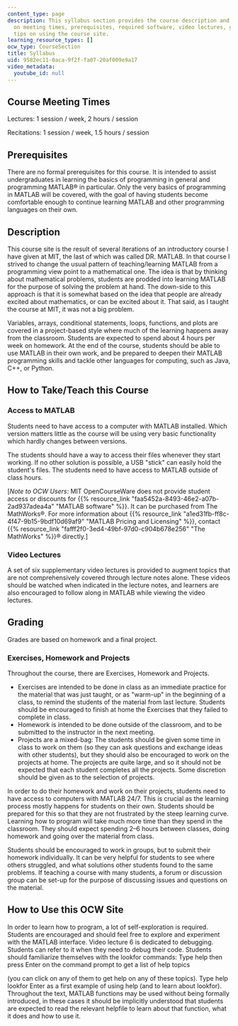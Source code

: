 ```yaml
---
content_type: page
description: This syllabus section provides the course description and information
  on meeting times, prerequisites, required software, video lectures, grading, and
  tips on using the course site.
learning_resource_types: []
ocw_type: CourseSection
title: Syllabus
uid: 9582ec11-0aca-9f2f-fa07-20af009e9a17
video_metadata:
  youtube_id: null
---
```

## Course Meeting Times

Lectures: 1 session / week, 2 hours / session

Recitations: 1 session / week, 1.5 hours / session

## Prerequisites

There are no formal prerequisites for this course. It is intended to assist undergraduates in learning the basics of programming in general and programming MATLAB® in particular. Only the very basics of programming in MATLAB will be covered, with the goal of having students become comfortable enough to continue learning MATLAB and other programming languages on their own.

## Description

This course site is the result of several iterations of an introductory course I have given at MIT, the last of which was called DR. MATLAB. In that course I strived to change the usual pattern of teaching/learning MATLAB from a programming view point to a mathematical one. The idea is that by thinking about mathematical problems, students are prodded into learning MATLAB for the purpose of solving the problem at hand. The down-side to this approach is that it is somewhat based on the idea that people are already excited about mathematics, or can be excited about it. That said, as I taught the course at MIT, it was not a big problem.

Variables, arrays, conditional statements, loops, functions, and plots are covered in a project-based style where much of the learning happens away from the classroom. Students are expected to spend about 4 hours per week on homework. At the end of the course, students should be able to use MATLAB in their own work, and be prepared to deepen their MATLAB programming skills and tackle other languages for computing, such as Java, C++, or Python.

## How to Take/Teach this Course

### Access to MATLAB

Students need to have access to a computer with MATLAB installed. Which version matters little as the course will be using very basic functionality which hardly changes between versions.

The students should have a way to access their files whenever they start working. If no other solution is possible, a USB "stick" can easily hold the student's files. The students need to have access to MATLAB outside of class hours.

\[_Note to OCW Users_: MIT OpenCourseWare does not provide student access or discounts for {{% resource_link "faa5452a-8493-46e2-a07b-2ad937adea4a" "MATLAB software" %}}. It can be purchased from The MathWorks®. For more information about {{% resource_link "a1ed31fb-ff8c-4f47-9b15-9bdf10d69af9" "MATLAB Pricing and Licensing" %}}, contact {{% resource_link "fafff2f0-3ed4-49bf-97d0-c904b678e256" "The MathWorks" %}}® directly.\]

### Video Lectures

A set of six supplementary video lectures is provided to augment topics that are not comprehensively covered through lecture notes alone. These videos should be watched when indicated in the lecture notes, and learners are also encouraged to follow along in MATLAB while viewing the video lectures.

## Grading

Grades are based on homework and a final project.

### Exercises, Homework and Projects

Throughout the course, there are Exercises, Homework and Projects.

- Exercises are intended to be done in class as an immediate practice for the material that was just taught, or as "warm-up" in the beginning of a class, to remind the students of the material from last lecture. Students should be encouraged to finish at home the Exercises that they failed to complete in class.
- Homework is intended to be done outside of the classroom, and to be submitted to the instructor in the next meeting.
- Projects are a mixed-bag: The students should be given some time in class to work on them (so they can ask questions and exchange ideas with other students), but they should also be encouraged to work on the projects at home. The projects are quite large, and so it should not be expected that each student completes all the projects. Some discretion should be given as to the selection of projects.

In order to do their homework and work on their projects, students need to have access to computers with MATLAB 24/7. This is crucial as the learning process mostly happens for students on their own. Students should be prepared for this so that they are not frustrated by the steep learning curve. Learning how to program will take much more time than they spend in the classroom. They should expect spending 2–6 hours between classes, doing homework and going over the material from class.

Students should be encouraged to work in groups, but to submit their homework individually. It can be very helpful for students to see where others struggled, and what solutions other students found to the same problems. If teaching a course with many students, a forum or discussion group can be set-up for the purpose of discussing issues and questions on the material.

## How to Use this OCW Site

In order to learn how to program, a lot of self-exploration is required. Students are encouraged and should feel free to explore and experiment with the MATLAB interface. Video lecture 6 is dedicated to debugging. Students can refer to it when they need to debug their code. Students should familiarize themselves with the lookfor commands: Type help then press Enter on the command prompt to get a list of help topics

(you can click on any of them to get help on any of these topics). Type help lookfor Enter as a first example of using help (and to learn about lookfor). Throughout the text, MATLAB functions may be used without being formally introduced, in these cases it should be implicitly understood that students are expected to read the relevant helpfile to learn about that function, what it does and how to use it.